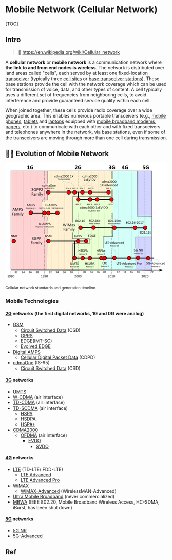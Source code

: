 # Mobile Network (Cellular Network)

[TOC]



## Intro
> 🔗 https://en.wikipedia.org/wiki/Cellular_network

A **cellular network** or **mobile network** is a communication network where **the link to and from end nodes is wireless**. The network is distributed over land areas called "cells", each served by at least one fixed-location [transceiver](https://en.wikipedia.org/wiki/Transceiver) (typically three [cell sites](https://en.wikipedia.org/wiki/Cell_site) or [base transceiver stations](https://en.wikipedia.org/wiki/Base_transceiver_station)). These base stations provide the cell with the network coverage which can be used for transmission of voice, data, and other types of content. A cell typically uses a different set of frequencies from neighboring cells, to avoid interference and provide guaranteed service quality within each cell. 

When joined together, these cells provide radio coverage over a wide geographic area. This enables numerous portable transceivers (e.g., [mobile phones](https://en.wikipedia.org/wiki/Mobile_phone), [tablets](https://en.wikipedia.org/wiki/Tablet_computer) and [laptops](https://en.wikipedia.org/wiki/Laptop) equipped with [mobile broadband modems](https://en.wikipedia.org/wiki/Mobile_broadband_modem), [pagers](https://en.wikipedia.org/wiki/Pager), etc.) to communicate with each other and with fixed transceivers and telephones anywhere in the network, via base stations, even if some of the transceivers are moving through more than one cell during transmission.



## 🧗‍♀️ Evolution of Mobile Network

![img](../../../../../Assets/Pics/1920px-Cellular_network_standards_and_generation_timeline.svg.png)

<small>Cellular network standards and generation timeline.</small>



### Mobile Technologies
#### [2G](https://en.wikipedia.org/wiki/2G) networks (the first digital networks, 1G and 0G were analog)
- [GSM](https://en.wikipedia.org/wiki/GSM)
  - [Circuit Switched Data](https://en.wikipedia.org/wiki/Circuit_Switched_Data) (CSD)
  - [GPRS](https://en.wikipedia.org/wiki/GPRS)
  - [EDGE](https://en.wikipedia.org/wiki/EDGE)(IMT-SC)
  - [Evolved EDGE](https://en.wikipedia.org/wiki/Evolved_EDGE)
- [Digital AMPS](https://en.wikipedia.org/wiki/Digital_AMPS)
  - [Cellular Digital Packet Data](https://en.wikipedia.org/wiki/Cellular_Digital_Packet_Data) (CDPD)
- [cdmaOne](https://en.wikipedia.org/wiki/CdmaOne) (IS-95)
  - [Circuit Switched Data](https://en.wikipedia.org/wiki/Circuit_Switched_Data) (CSD)


#### [3G](https://en.wikipedia.org/wiki/3G) networks
-  [UMTS](https://en.wikipedia.org/wiki/UMTS)
  - [W-CDMA](https://en.wikipedia.org/wiki/W-CDMA) (air interface)
  - [TD-CDMA](https://en.wikipedia.org/wiki/TD-CDMA) (air interface)
  - [TD-SCDMA](https://en.wikipedia.org/wiki/TD-SCDMA) (air interface)
    - [HSPA](https://en.wikipedia.org/wiki/High_Speed_Packet_Access)
    - [HSDPA](https://en.wikipedia.org/wiki/HSDPA)
    - [HSPA+](https://en.wikipedia.org/wiki/HSPA%2B)
- [CDMA2000](https://en.wikipedia.org/wiki/CDMA2000)
  - [OFDMA](https://en.wikipedia.org/wiki/OFDMA) (air interface)
    - [EVDO](https://en.wikipedia.org/wiki/EVDO)
      - [SVDO](https://en.wikipedia.org/wiki/SVDO)


#### [4G](https://en.wikipedia.org/wiki/4G) networks
- [LTE](https://en.wikipedia.org/wiki/LTE_(telecommunication)) (TD-LTE/ FDD-LTE)
  - [LTE Advanced](https://en.wikipedia.org/wiki/LTE_Advanced)
  - [LTE Advanced Pro](https://en.wikipedia.org/wiki/LTE_Advanced_Pro)
- [WiMAX](https://en.wikipedia.org/wiki/WiMAX)
  - [WiMAX-Advanced](https://en.wikipedia.org/wiki/WiMAX-Advanced) (WirelessMAN-Advanced)
- [Ultra Mobile Broadband](https://en.wikipedia.org/wiki/Ultra_Mobile_Broadband) (never commercialized)
- [MBWA](https://en.wikipedia.org/wiki/IEEE_802.20) (IEEE 802.20, Mobile Broadband Wireless Access, HC-SDMA, iBurst, has been shut down)


#### [5G](https://en.wikipedia.org/wiki/5G) networks
- [5G NR](https://en.wikipedia.org/wiki/5G_NR)
- [5G-Advanced](https://en.wikipedia.org/wiki/5G-Advanced)



## Ref
[Cellular Network | Wikipedia]: https://en.wikipedia.org/wiki/Cellular_network




